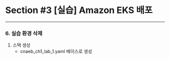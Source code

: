# Section #3 [실습] Amazon EKS 배포

---

### 6. 실습 환경 삭제

   1) 스택 생성
      - cnaeb_ch1_lab_1.yaml 베이스로 생성





     
